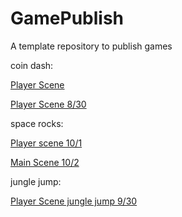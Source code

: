 # GamePublish
A template repository to publish games

coin dash:

[Player Scene](Player_Scene/)

[Player Scene 8/30](Player_Scene_8_30/)

space rocks:

[Player scene 10/1](Player_space_Rocks_10_1)

[Main Scene 10/2](space_rocks_main_10_2)

jungle jump:

[Player Scene jungle jump 9/30](Player_scene_9_30/)
